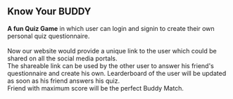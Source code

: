 ## Know Your BUDDY ##

**A fun Quiz Game** in which user can login and signin to create their own personal quiz questionnaire. <br> <br>
Now our website would provide a unique link to the user which could be shared on all the social media portals.<br>
The shareable link can be used by the other user to answer his friend's questionnaire and create his own. Learderboard of the user will be updated as soon as his friend answers his quiz.<br>
Friend with maximum score will be the perfect Buddy Match.
